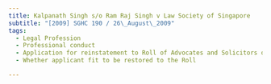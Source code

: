 ```yaml
---
title: Kalpanath Singh s/o Ram Raj Singh v Law Society of Singapore 
subtitle: "[2009] SGHC 190 / 26\_August\_2009"
tags:
  - Legal Profession
  - Professional conduct
  - Application for reinstatement to Roll of Advocates and Solicitors of the Supreme Court of Singapore
  - Whether applicant fit to be restored to the Roll

---
```


